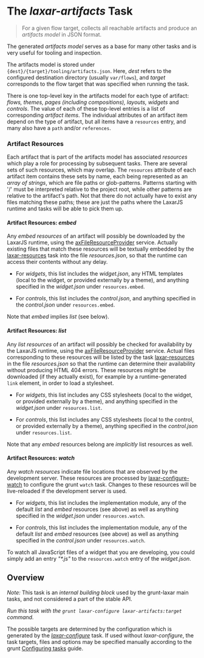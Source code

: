 # The *laxar-artifacts* Task

> For a given flow target, collects all reachable artifacts and produce an *artifacts model* in JSON format.

The generated *artifacts model* serves as a base for many other tasks and is very useful for tooling and inspection.

The artifacts model is stored under `{dest}/{target}/tooling/artifacts.json`.
Here, *dest* refers to the configured destination directory (usually `var/flows`), and *target* corresponds to the flow target that was specified when running the task.

There is one top-level key in the artifacts model for each type of artifact: *flows, themes, pages (including compositions), layouts, widgets* and *controls*.
The value of each of these top-level entries is a list of corresponding *artifact items*.
The individual attributes of an artifact item depend on the type of artifact, but all items have a `resources` entry, and many also have a `path` and/or `references`.


### Artifact Resources

Each artifact that is part of the artifacts model has associated *resources* which play a role for processing by subsequent tasks.
There are several sets of such resources, which may overlap.
The `resources` attribute of each artifact item contains these sets by name, each being represented as an *array of strings*, which are file paths or glob-patterns.
Patterns starting with '/' must be interpreted relative to the project root, while other patterns are relative to the artifact's path.
Not that there do not actually have to exist any files matching these paths; these are just the paths where the LaxarJS runtime and tasks will be able to pick them up.


#### Artifact Resources: *embed*

Any *embed resources* of an artifact will possibly be downloaded by the LaxarJS runtime, using the [axFileResourceProvider](https://github.com/LaxarJS/laxar/blob/master/docs/api/runtime_services.js.md#axFileResourceProvider) service.
Actually existing files that match these resources will be textually embedded by the [laxar-resources](./laxar-resources.md) task into the file *resources.json*, so that the runtime can access their contents without any delay.

* For *widgets*, this list includes the *widget.json*, any HTML templates (local to the widget, or provided externally by a theme), and anything specified in the *widget.json* under `resources.embed`.

* For *controls*, this list includes the *control.json*, and anything specified in the *control.json* under `resources.embed`.

Note that *embed* implies *list* (see below).


#### Artifact Resources: *list*

Any *list resources* of an artifact will possibly be checked for availability by the LaxarJS runtime, using the [axFileResourceProvider](https://github.com/LaxarJS/laxar/blob/master/docs/api/runtime_services.js.md#axFileResourceProvider) service.
Actual files corresponding to these resources will be listed by the task [laxar-resources](./laxar-resources.md) in the file *resources.json* so that the runtime can determine their availability without producing HTML 404 errors.
These resources *might* be downloaded (if they actually exist), for example by a runtime-generated `link` element, in order to load a stylesheet.

* For *widgets*, this list includes any CSS stylesheets (local to the widget, or provided externally by a theme), and anything specified in the *widget.json* under `resources.list`.

* For *controls*, this list includes any CSS stylesheets (local to the control, or provided externally by a theme), anything specified in the *control.json* under `resources.list`.

Note that any *embed* resources belong are *implicitly* list resources as well.

#### Artifact Resources: *watch*

Any *watch resources* indicate file locations that are observed by the development server.
These resources are processed by [laxar-configure-watch](./laxar-configure-watch.md) to configure the grunt `watch` task.
Changes to these resources will be live-reloaded if the development server is used.

* For *widgets*, this list includes the implementation module, any of the default *list* and *embed* resources (see above) as well as anything specified in the *widget.json* under `resources.watch`.

* For *controls*, this list includes the implementation module, any of the default *list* and *embed* resources (see above) as well as anything specified in the *control.json* under `resources.watch`.

To watch all JavaScript files of a widget that you are developing, you could simply add an entry _"*.js"_ to the `resources.watch` entry of the _widget.json_.


## Overview

*Note:* This task is an *internal building block* used by the grunt-laxar main tasks, and not considered a part of the stable API.

*Run this task with the `grunt laxar-configure laxar-artifacts:target` command.*

The possible targets are determined by the configuration which is generated by the [*laxar-configure*](../laxar-configure.md) task.
If used without *laxar-configure*, the task targets, files and options may be specified manually according to the grunt
[Configuring tasks](http://gruntjs.com/configuring-tasks) guide.
